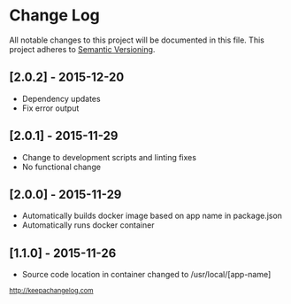 # Change Log

All notable changes to this project will be documented in this file.
This project adheres to [Semantic Versioning](http://semver.org/).

## [2.0.2] - 2015-12-20
- Dependency updates
- Fix error output

## [2.0.1] - 2015-11-29
- Change to development scripts and linting fixes
- No functional change

## [2.0.0] - 2015-11-29
- Automatically builds docker image based on app name in package.json
- Automatically runs docker container

## [1.1.0] - 2015-11-26
- Source code location in container changed to /usr/local/[app-name]

<sub>http://keepachangelog.com</sub>

